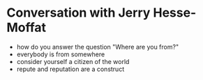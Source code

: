 # Conversation with Jerry Hesse-Moffat
- how do you answer the question "Where are you from?"
- everybody is from somewhere
- consider yourself a citizen of the world
- repute and reputation are a construct
	